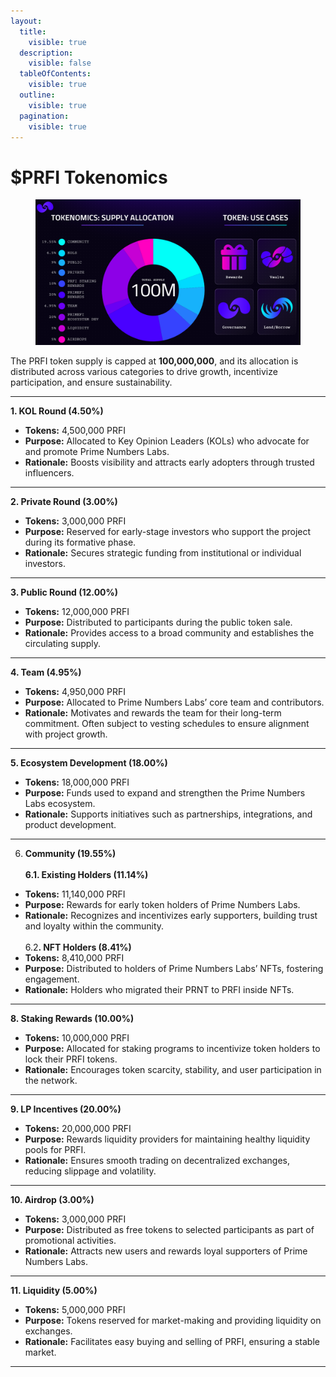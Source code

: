 ```yaml
---
layout:
  title:
    visible: true
  description:
    visible: false
  tableOfContents:
    visible: true
  outline:
    visible: true
  pagination:
    visible: true
---
```


# $PRFI Tokenomics

<figure><img src="../../.gitbook/assets/image (13).png" alt=""><figcaption></figcaption></figure>

The PRFI token supply is capped at **100,000,000**, and its allocation is distributed across various categories to drive growth, incentivize participation, and ensure sustainability.

***

**1. KOL Round (4.50%)**

* **Tokens:** 4,500,000 PRFI
* **Purpose:** Allocated to Key Opinion Leaders (KOLs) who advocate for and promote Prime Numbers Labs.
* **Rationale:** Boosts visibility and attracts early adopters through trusted influencers.

***

**2. Private Round (3.00%)**

* **Tokens:** 3,000,000 PRFI
* **Purpose:** Reserved for early-stage investors who support the project during its formative phase.
* **Rationale:** Secures strategic funding from institutional or individual investors.

***

**3. Public Round (12.00%)**

* **Tokens:** 12,000,000 PRFI
* **Purpose:** Distributed to participants during the public token sale.
* **Rationale:** Provides access to a broad community and establishes the circulating supply.

***

**4. Team (4.95%)**

* **Tokens:** 4,950,000 PRFI
* **Purpose:** Allocated to Prime Numbers Labs’ core team and contributors.
* **Rationale:** Motivates and rewards the team for their long-term commitment. Often subject to vesting schedules to ensure alignment with project growth.

***

**5. Ecosystem Development (18.00%)**

* **Tokens:** 18,000,000 PRFI
* **Purpose:** Funds used to expand and strengthen the Prime Numbers Labs ecosystem.
* **Rationale:** Supports initiatives such as partnerships, integrations, and product development.

***

6. **Community (19.55%)**\
   \
   **6.1. Existing Holders (11.14%)**

* **Tokens:** 11,140,000 PRFI
* **Purpose:** Rewards for early token holders of Prime Numbers Labs.
* **Rationale:** Recognizes and incentivizes early supporters, building trust and loyalty within the community.\
  \
  6.&#x32;**. NFT Holders (8.41%)**
* **Tokens:** 8,410,000 PRFI
* **Purpose:** Distributed to holders of Prime Numbers Labs’ NFTs, fostering engagement.
* **Rationale:** Holders who migrated their PRNT to PRFI inside NFTs.

***

**8. Staking Rewards (10.00%)**

* **Tokens:** 10,000,000 PRFI
* **Purpose:** Allocated for staking programs to incentivize token holders to lock their PRFI tokens.
* **Rationale:** Encourages token scarcity, stability, and user participation in the network.

***

**9. LP Incentives (20.00%)**

* **Tokens:** 20,000,000 PRFI
* **Purpose:** Rewards liquidity providers for maintaining healthy liquidity pools for PRFI.
* **Rationale:** Ensures smooth trading on decentralized exchanges, reducing slippage and volatility.

***

**10. Airdrop (3.00%)**

* **Tokens:** 3,000,000 PRFI
* **Purpose:** Distributed as free tokens to selected participants as part of promotional activities.
* **Rationale:** Attracts new users and rewards loyal supporters of Prime Numbers Labs.

***

**11. Liquidity (5.00%)**

* **Tokens:** 5,000,000 PRFI
* **Purpose:** Tokens reserved for market-making and providing liquidity on exchanges.
* **Rationale:** Facilitates easy buying and selling of PRFI, ensuring a stable market.

***
